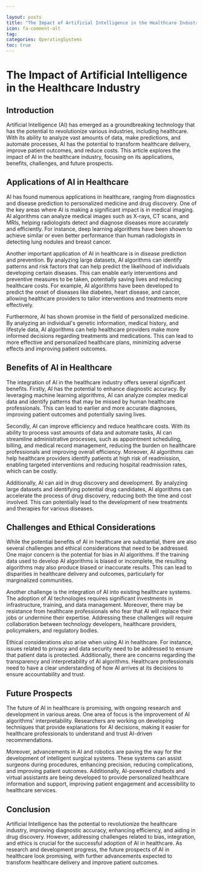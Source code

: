 ```yaml
---

layout: posts
title: "The Impact of Artificial Intelligence in the Healthcare Industry"
icon: fa-comment-alt
tag:      
categories: OperatingSystems
toc: true
---
```




# The Impact of Artificial Intelligence in the Healthcare Industry

## Introduction

Artificial Intelligence (AI) has emerged as a groundbreaking technology that has the potential to revolutionize various industries, including healthcare. With its ability to analyze vast amounts of data, make predictions, and automate processes, AI has the potential to transform healthcare delivery, improve patient outcomes, and reduce costs. This article explores the impact of AI in the healthcare industry, focusing on its applications, benefits, challenges, and future prospects.

## Applications of AI in Healthcare

AI has found numerous applications in healthcare, ranging from diagnostics and disease prediction to personalized medicine and drug discovery. One of the key areas where AI is making a significant impact is in medical imaging. AI algorithms can analyze medical images such as X-rays, CT scans, and MRIs, helping radiologists detect and diagnose diseases more accurately and efficiently. For instance, deep learning algorithms have been shown to achieve similar or even better performance than human radiologists in detecting lung nodules and breast cancer.

Another important application of AI in healthcare is in disease prediction and prevention. By analyzing large datasets, AI algorithms can identify patterns and risk factors that can help predict the likelihood of individuals developing certain diseases. This can enable early interventions and preventive measures to be taken, potentially saving lives and reducing healthcare costs. For example, AI algorithms have been developed to predict the onset of diseases like diabetes, heart disease, and cancer, allowing healthcare providers to tailor interventions and treatments more effectively.

Furthermore, AI has shown promise in the field of personalized medicine. By analyzing an individual's genetic information, medical history, and lifestyle data, AI algorithms can help healthcare providers make more informed decisions regarding treatments and medications. This can lead to more effective and personalized healthcare plans, minimizing adverse effects and improving patient outcomes.

## Benefits of AI in Healthcare

The integration of AI in the healthcare industry offers several significant benefits. Firstly, AI has the potential to enhance diagnostic accuracy. By leveraging machine learning algorithms, AI can analyze complex medical data and identify patterns that may be missed by human healthcare professionals. This can lead to earlier and more accurate diagnoses, improving patient outcomes and potentially saving lives.

Secondly, AI can improve efficiency and reduce healthcare costs. With its ability to process vast amounts of data and automate tasks, AI can streamline administrative processes, such as appointment scheduling, billing, and medical record management, reducing the burden on healthcare professionals and improving overall efficiency. Moreover, AI algorithms can help healthcare providers identify patients at high risk of readmission, enabling targeted interventions and reducing hospital readmission rates, which can be costly.

Additionally, AI can aid in drug discovery and development. By analyzing large datasets and identifying potential drug candidates, AI algorithms can accelerate the process of drug discovery, reducing both the time and cost involved. This can potentially lead to the development of new treatments and therapies for various diseases.

## Challenges and Ethical Considerations

While the potential benefits of AI in healthcare are substantial, there are also several challenges and ethical considerations that need to be addressed. One major concern is the potential for bias in AI algorithms. If the training data used to develop AI algorithms is biased or incomplete, the resulting algorithms may also produce biased or inaccurate results. This can lead to disparities in healthcare delivery and outcomes, particularly for marginalized communities.

Another challenge is the integration of AI into existing healthcare systems. The adoption of AI technologies requires significant investments in infrastructure, training, and data management. Moreover, there may be resistance from healthcare professionals who fear that AI will replace their jobs or undermine their expertise. Addressing these challenges will require collaboration between technology developers, healthcare providers, policymakers, and regulatory bodies.

Ethical considerations also arise when using AI in healthcare. For instance, issues related to privacy and data security need to be addressed to ensure that patient data is protected. Additionally, there are concerns regarding the transparency and interpretability of AI algorithms. Healthcare professionals need to have a clear understanding of how AI arrives at its decisions to ensure accountability and trust.

## Future Prospects

The future of AI in healthcare is promising, with ongoing research and development in various areas. One area of focus is the improvement of AI algorithms' interpretability. Researchers are working on developing techniques that provide explanations for AI decisions, making it easier for healthcare professionals to understand and trust AI-driven recommendations.

Moreover, advancements in AI and robotics are paving the way for the development of intelligent surgical systems. These systems can assist surgeons during procedures, enhancing precision, reducing complications, and improving patient outcomes. Additionally, AI-powered chatbots and virtual assistants are being developed to provide personalized healthcare information and support, improving patient engagement and accessibility to healthcare services.

## Conclusion

Artificial Intelligence has the potential to revolutionize the healthcare industry, improving diagnostic accuracy, enhancing efficiency, and aiding in drug discovery. However, addressing challenges related to bias, integration, and ethics is crucial for the successful adoption of AI in healthcare. As research and development progress, the future prospects of AI in healthcare look promising, with further advancements expected to transform healthcare delivery and improve patient outcomes.
